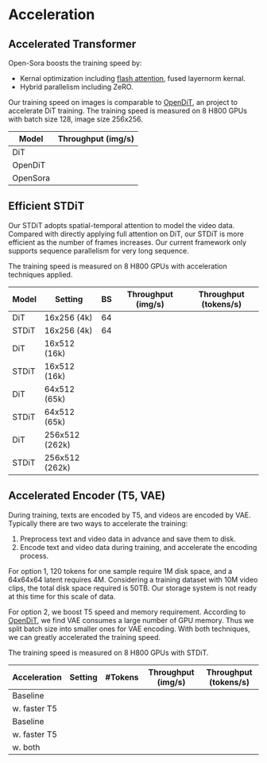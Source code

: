 # Acceleration

## Accelerated Transformer

Open-Sora boosts the training speed by:

- Kernal optimization including [flash attention](https://github.com/Dao-AILab/flash-attention), fused layernorm kernal.
- Hybrid parallelism including ZeRO.

Our training speed on images is comparable to [OpenDiT](https://github.com/NUS-HPC-AI-Lab/OpenDiT), an project to accelerate DiT training. The training speed is measured on 8 H800 GPUs with batch size 128, image size 256x256.

| Model    | Throughput (img/s) |
| -------- | ------------------ |
| DiT      |                    |
| OpenDiT  |                    |
| OpenSora |                    |

## Efficient STDiT

Our STDiT adopts spatial-temporal attention to model the video data. Compared with directly applying full attention on DiT, our STDiT is more efficient as the number of frames increases. Our current framework only supports sequence parallelism for very long sequence.

The training speed is measured on 8 H800 GPUs with acceleration techniques applied.

| Model | Setting        | BS  | Throughput (img/s) | Throughput (tokens/s) |
| ----- | -------------- | --- | ------------------ | --------------------- |
| DiT   | 16x256  (4k)   | 64  | 
| STDiT | 16x256  (4k)   | 64  |
| DiT   | 16x512  (16k)  |
| STDiT | 16x512  (16k)  |
| DiT   | 64x512  (65k)  |
| STDiT | 64x512  (65k)  |
| DiT   | 256x512 (262k) |
| STDiT | 256x512 (262k) |

## Accelerated Encoder (T5, VAE)

During training, texts are encoded by T5, and videos are encoded by VAE. Typically there are two ways to accelerate the training:

1. Preprocess text and video data in advance and save them to disk.
2. Encode text and video data during training, and accelerate the encoding process.

For option 1, 120 tokens for one sample require 1M disk space, and a 64x64x64 latent requires 4M. Considering a training dataset with 10M video clips, the total disk space required is 50TB. Our storage system is not ready at this time for this scale of data.

For option 2, we boost T5 speed and memory requirement. According to [OpenDiT](https://github.com/NUS-HPC-AI-Lab/OpenDiT), we find VAE consumes a large number of GPU memory. Thus we split batch size into smaller ones for VAE encoding. With both techniques, we can greatly accelerated the training speed.

The training speed is measured on 8 H800 GPUs with STDiT.

| Acceleration | Setting | #Tokens | Throughput (img/s) | Throughput (tokens/s) |
| ------------ | ------- | ------- | ------------------ | --------------------- |
| Baseline     |
| w. faster T5 |
| Baseline     |
| w. faster T5 |
| w. both      |
